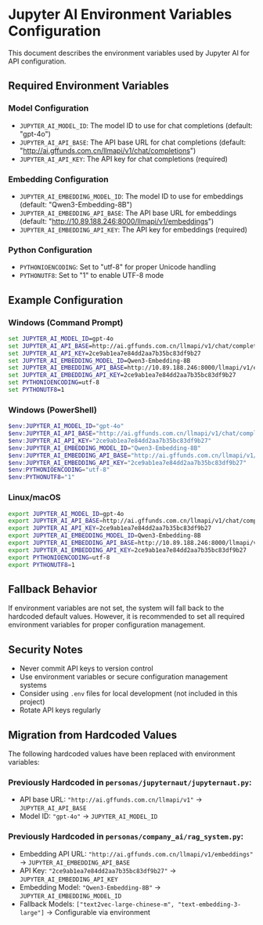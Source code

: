 # Jupyter AI Environment Variables Configuration

This document describes the environment variables used by Jupyter AI for API configuration.

## Required Environment Variables

### Model Configuration
- `JUPYTER_AI_MODEL_ID`: The model ID to use for chat completions (default: "gpt-4o")
- `JUPYTER_AI_API_BASE`: The API base URL for chat completions (default: "http://ai.gffunds.com.cn/llmapi/v1/chat/completions")
- `JUPYTER_AI_API_KEY`: The API key for chat completions (required)

### Embedding Configuration
- `JUPYTER_AI_EMBEDDING_MODEL_ID`: The model ID to use for embeddings (default: "Qwen3-Embedding-8B")
- `JUPYTER_AI_EMBEDDING_API_BASE`: The API base URL for embeddings (default: "http://10.89.188.246:8000/llmapi/v1/embeddings")
- `JUPYTER_AI_EMBEDDING_API_KEY`: The API key for embeddings (required)

### Python Configuration
- `PYTHONIOENCODING`: Set to "utf-8" for proper Unicode handling
- `PYTHONUTF8`: Set to "1" to enable UTF-8 mode

## Example Configuration

### Windows (Command Prompt)
```cmd
set JUPYTER_AI_MODEL_ID=gpt-4o
set JUPYTER_AI_API_BASE=http://ai.gffunds.com.cn/llmapi/v1/chat/completions
set JUPYTER_AI_API_KEY=2ce9ab1ea7e84dd2aa7b35bc83df9b27
set JUPYTER_AI_EMBEDDING_MODEL_ID=Qwen3-Embedding-8B
set JUPYTER_AI_EMBEDDING_API_BASE=http://10.89.188.246:8000/llmapi/v1/embeddings
set JUPYTER_AI_EMBEDDING_API_KEY=2ce9ab1ea7e84dd2aa7b35bc83df9b27
set PYTHONIOENCODING=utf-8
set PYTHONUTF8=1
```

### Windows (PowerShell)
```powershell
$env:JUPYTER_AI_MODEL_ID="gpt-4o"
$env:JUPYTER_AI_API_BASE="http://ai.gffunds.com.cn/llmapi/v1/chat/completions"
$env:JUPYTER_AI_API_KEY="2ce9ab1ea7e84dd2aa7b35bc83df9b27"
$env:JUPYTER_AI_EMBEDDING_MODEL_ID="Qwen3-Embedding-8B"
$env:JUPYTER_AI_EMBEDDING_API_BASE="http://ai.gffunds.com.cn/llmapi/v1/embedding"
$env:JUPYTER_AI_EMBEDDING_API_KEY="2ce9ab1ea7e84dd2aa7b35bc83df9b27"
$env:PYTHONIOENCODING="utf-8"
$env:PYTHONUTF8="1"
```

### Linux/macOS
```bash
export JUPYTER_AI_MODEL_ID=gpt-4o
export JUPYTER_AI_API_BASE=http://ai.gffunds.com.cn/llmapi/v1/chat/completions
export JUPYTER_AI_API_KEY=2ce9ab1ea7e84dd2aa7b35bc83df9b27
export JUPYTER_AI_EMBEDDING_MODEL_ID=Qwen3-Embedding-8B
export JUPYTER_AI_EMBEDDING_API_BASE=http://10.89.188.246:8000/llmapi/v1/embeddings
export JUPYTER_AI_EMBEDDING_API_KEY=2ce9ab1ea7e84dd2aa7b35bc83df9b27
export PYTHONIOENCODING=utf-8
export PYTHONUTF8=1
```

## Fallback Behavior

If environment variables are not set, the system will fall back to the hardcoded default values. However, it is recommended to set all required environment variables for proper configuration management.

## Security Notes

- Never commit API keys to version control
- Use environment variables or secure configuration management systems
- Consider using `.env` files for local development (not included in this project)
- Rotate API keys regularly

## Migration from Hardcoded Values

The following hardcoded values have been replaced with environment variables:

### Previously Hardcoded in `personas/jupyternaut/jupyternaut.py`:
- API base URL: `"http://ai.gffunds.com.cn/llmapi/v1"` → `JUPYTER_AI_API_BASE`
- Model ID: `"gpt-4o"` → `JUPYTER_AI_MODEL_ID`

### Previously Hardcoded in `personas/company_ai/rag_system.py`:
- Embedding API URL: `"http://ai.gffunds.com.cn/llmapi/v1/embeddings"` → `JUPYTER_AI_EMBEDDING_API_BASE`
- API Key: `"2ce9ab1ea7e84dd2aa7b35bc83df9b27"` → `JUPYTER_AI_EMBEDDING_API_KEY`
- Embedding Model: `"Qwen3-Embedding-8B"` → `JUPYTER_AI_EMBEDDING_MODEL_ID`
- Fallback Models: `["text2vec-large-chinese-m", "text-embedding-3-large"]` → Configurable via environment